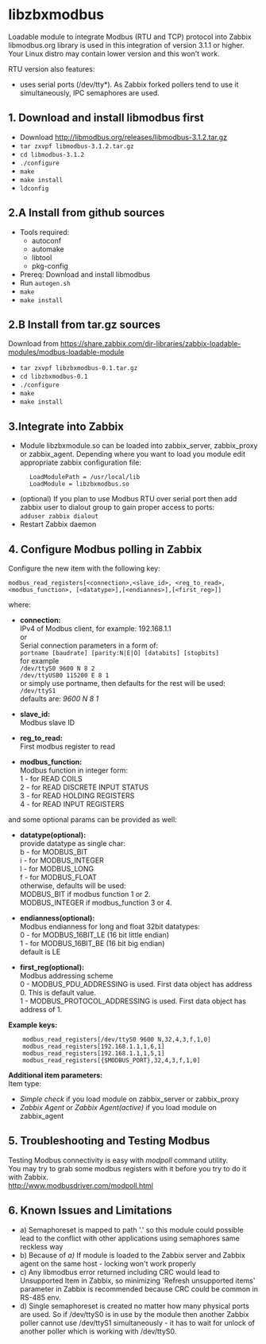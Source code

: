 # libzbxmodbus
Loadable module to integrate Modbus (RTU and TCP) protocol into Zabbix  
libmodbus.org library is used in this integration of version 3.1.1 or higher.  
Your Linux distro may contain lower version and this won't work.  

RTU version also features:
  - uses serial ports (/dev/tty*). As Zabbix forked pollers tend to use it simultaneously, IPC semaphores are used.

## 1. Download and install libmodbus first  
  - Download http://libmodbus.org/releases/libmodbus-3.1.2.tar.gz
  - `tar zxvpf libmodbus-3.1.2.tar.gz`
  - `cd libmodbus-3.1.2`
  - `./configure`
  - `make`
  - `make install`
  - `ldconfig  `
  
## 2.A Install from github sources  
  - Tools required:
    - autoconf
    - automake
    - libtool
    - pkg-config
  - Prereq: Download and install libmodbus
  - Run `autogen.sh`
  - `make`
  - `make install`  
  
## 2.B Install from tar.gz sources  
Download from  https://share.zabbix.com/dir-libraries/zabbix-loadable-modules/modbus-loadable-module
  - `tar zxvpf libzbxmodbus-0.1.tar.gz`
  - `cd libzbxmodbus-0.1`
  - `./configure`
  - `make`
  - `make install`

## 3.Integrate into Zabbix  
  - Module libzbxmodule.so can be loaded into zabbix_server, zabbix_proxy or zabbix_agent.
    Depending where you want to load you module edit appropriate zabbix configuration file:
```
      LoadModulePath = /usr/local/lib
      LoadModule = libzbxmodbus.so
```
  - (optional) If you plan to use Modbus RTU over serial port then add zabbix user to dialout group to gain proper access to ports:  
      `adduser zabbix dialout`
  - Restart Zabbix daemon  
  
##  4. Configure Modbus polling in Zabbix
  Configure the new item with the following key:
  
`modbus_read_registers[<connection>,<slave_id>, <reg_to_read>, <modbus_function>, [<datatype>],[<endiannes>],[<first_reg>]]`  

where:  

* **connection:**  
    IPv4 of Modbus client, for example: 192.168.1.1  
      or  
    Serial connection parameters in a form of:  
      `portname [baudrate] [parity:N|E|O] [databits] [stopbits]`  
    for example  
     `/dev/ttyS0 9600 N 8 2`  
     `/dev/ttyUSB0 115200 E 8 1`  
    or simply use portname, then defaults for the rest will be used:  
      `/dev/ttyS1 `  
    defaults are: *9600 N 8 1*  
    
* **slave_id:**  
    Modbus slave ID  

* **reg_to_read:**  
    First modbus register to read
    
* **modbus_function:**  
    Modbus function in integer form:  
    1 - for READ COILS  
    2 - for READ DISCRETE INPUT STATUS    
    3 - for READ HOLDING REGISTERS  
    4 - for READ INPUT REGISTERS  
    
and some optional params can be provided as well:  
  
* **datatype(optional):**  
    provide datatype as single char:  
      b - for MODBUS_BIT  
      i - for MODBUS_INTEGER  
      l - for MODBUS_LONG  
      f - for MODBUS_FLOAT  
    otherwise, defaults will be used:  
      MODBUS_BIT if modbus function 1 or 2.  
      MODBUS_INTEGER if modbus_function 3 or 4.  
  
* **endianness(optional):**   
    Modbus endianness for long and float 32bit datatypes:  
      0 - for MODBUS_16BIT_LE (16 bit little endian)  
      1 - for MODBUS_16BIT_BE (16 bit big endian)  
    default is LE  
    
* **first_reg(optional):**  
    Modbus addressing scheme  
      0 - MODBUS_PDU_ADDRESSING is used. First data object has address 0. This is default value.  
      1 - MODBUS_PROTOCOL_ADDRESSING is used. First data object has address of 1.  
      
    
**Example keys:**  
```
    modbus_read_registers[/dev/ttyS0 9600 N,32,4,3,f,1,0]
    modbus_read_registers[192.168.1.1,1,6,1]
    modbus_read_registers[192.168.1.1,1,5,1]
    modbus_read_registers[{$MODBUS_PORT},32,4,3,f,1,0]
```
  
**Additional item parameters:**  
Item type:  
  
* *Simple check* if you load module on zabbix_server or zabbix_proxy  
* *Zabbix Agent* or *Zabbix Agent(active)* if you load module on zabbix_agent  

  
    
## 5. Troubleshooting and Testing Modbus

Testing Modbus connectivity is easy with *modpoll* command utility.  
You may try to grab some modbus registers with it before you try to do it with Zabbix.  
http://www.modbusdriver.com/modpoll.html
  
## 6. Known Issues and Limitations  
 - a) Semaphoreset is mapped to path '.' so this module could possible lead to the conflict with other applications using semaphores same reckless way  
 - b) Because of *a)* If module is loaded to the Zabbix server and Zabbix agent on the same host - locking won't work properly  
 - c) Any libmodbus error returned including CRC would lead to Unsupported Item in Zabbix, so minimizing 'Refresh unsupported items' parameter in Zabbix is recommended because CRC could be common in RS-485 env.  
 - d) Single semaphoreset is created no matter how many physical ports are used. So if /dev/ttyS0 is in use by the module then another Zabbix poller cannot use /dev/ttyS1 simultaneously - it has to wait for unlock of another poller which is working with /dev/ttyS0.  
